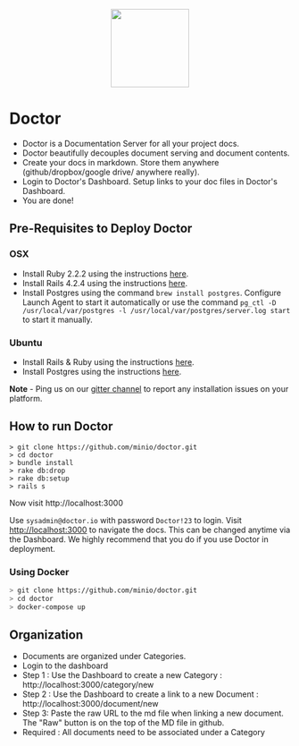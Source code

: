  
<p align="center">
 <img src="https://github.com/minio/doctor/blob/master/public/Doctor_logo_140.png?raw=true" width="140px">
</p>

# Doctor
* Doctor is a Documentation Server for all your project docs.
* Doctor beautifully decouples document serving and document contents.
* Create your docs in markdown. Store them anywhere (github/dropbox/google drive/ anywhere really).
* Login to Doctor's Dashboard. Setup links to your doc files in Doctor's Dashboard.
* You are done!


## Pre-Requisites to Deploy Doctor

### OSX
* Install Ruby 2.2.2 using the instructions [here](https://rvm.io/rvm/install).
* Install Rails 4.2.4 using the instructions [here](https://rvm.io/rvm/install).
* Install Postgres using the command `brew install postgres`. Configure Launch Agent to start it automatically or use the command `pg_ctl -D /usr/local/var/postgres -l /usr/local/var/postgres/server.log start` to start it manually.

### Ubuntu
* Install Rails & Ruby using the instructions [here](https://www.digitalocean.com/community/tutorials/how-to-install-ruby-on-rails-on-ubuntu-14-04-using-rvm).
* Install Postgres using the instructions [here](https://www.digitalocean.com/community/tutorials/how-to-install-and-use-postgresql-on-ubuntu-14-04).

**Note** - Ping us on our [gitter channel](https://gitter.im/minio/minio) to report any installation issues on your platform.

## How to run Doctor
```
> git clone https://github.com/minio/doctor.git
> cd doctor
> bundle install
> rake db:drop
> rake db:setup
> rails s
```
Now visit http://localhost:3000

Use `sysadmin@doctor.io` with password `Doctor!23` to login. Visit [http://localhost:3000](http://localhost:3000) to navigate the docs. This can be changed anytime via the Dashboard. We highly recommend that you do if you use Doctor in deployment.

### Using Docker
```bash
> git clone https://github.com/minio/doctor.git
> cd doctor
> docker-compose up
```

## Organization
* Documents are organized under Categories.
* Login to the dashboard
* Step 1 : Use the Dashboard to create a new Category : http://localhost:3000/category/new
* Step 2 : Use the Dashboard to create a link to a new Document : http://localhost:3000/document/new
* Step 3: Paste the raw URL to the md file when linking a new document. The "Raw" button is on the top of the MD file in github.
* Required : All documents need to be associated under a Category
